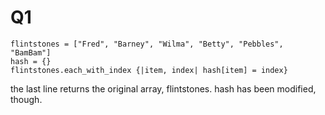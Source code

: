 # Q1
```
flintstones = ["Fred", "Barney", "Wilma", "Betty", "Pebbles", "BamBam"]
hash = {}
flintstones.each_with_index {|item, index| hash[item] = index}
```
the last line returns the original array, flintstones. 
hash has been modified, though.
